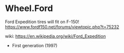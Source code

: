 # Wheel.Ford
Ford Expedition tires will fit on F-150! https://www.fordf150.net/forums/viewtopic.php?t=75232

wiki: https://en.wikipedia.org/wiki/Ford_Expedition

- First generation (1997)


